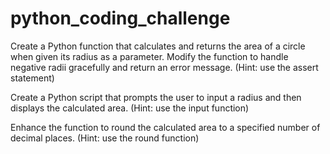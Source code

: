 # python_coding_challenge

Create a Python function that calculates and returns the area of a circle when given its radius as a parameter.
Modify the function to handle negative radii gracefully and return an error message. (Hint: use the assert statement) 

Create a Python script that prompts the user to input a radius and then displays the calculated area. (Hint: use the input function) 

Enhance the function to round the calculated area to a specified number of decimal places. (Hint: use the round function) 
